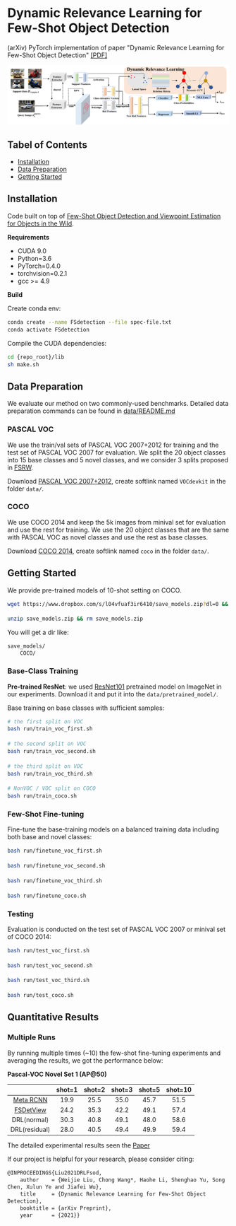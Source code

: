 # Dynamic Relevance Learning for Few-Shot Object Detection

(arXiv) PyTorch implementation of paper "Dynamic Relevance Learning for Few-Shot Object Detection"
[\[PDF\]](https://arxiv.org/abs/2108.02235)

<p align="center">
<img src="https://github.com/liuweijie19980216/DRL-for-FSOD/blob/master/imgs/figure2.png" width="800px" alt="teaser">
</p>




## Tabel of Contents
* [Installation](#installation)
* [Data Preparation](#data-preparation)
* [Getting Started](#getting-started)


## Installation

Code built on top of [Few-Shot Object Detection and Viewpoint Estimation for Objects in the Wild](https://github.com/YoungXIAO13/FewShotDetection).
 
**Requirements**

* CUDA 9.0
* Python=3.6
* PyTorch=0.4.0
* torchvision=0.2.1
* gcc >= 4.9 

**Build**

Create conda env:
```sh
conda create --name FSdetection --file spec-file.txt
conda activate FSdetection
```

Compile the CUDA dependencies:
```sh
cd {repo_root}/lib
sh make.sh
```

## Data Preparation

We evaluate our method on two commonly-used benchmarks. Detailed data preparation commands can be found in [data/README.md](https://github.com/liuweijie19980216/DRL-for-FSOD/tree/master/data/README.md)

### PASCAL VOC
 
We use the train/val sets of PASCAL VOC 2007+2012 for training and the test set of PASCAL VOC 2007 for evaluation. 
We split the 20 object classes into 15 base classes and 5 novel classes, and we consider 3 splits proposed in [FSRW](https://github.com/ucbdrive/few-shot-object-detection/blob/master/fsdet/data/datasets/builtin_meta.py). 

Download [PASCAL VOC 2007+2012](http://host.robots.ox.ac.uk/pascal/VOC/), create softlink named ``VOCdevkit`` in the folder ``data/``.


### COCO

We use COCO 2014 and keep the 5k images from minival set for evaluation and use the rest for training. 
We use the 20 object classes that are the same with PASCAL VOC as novel classes and use the rest as base classes.

Download [COCO 2014](https://cocodataset.org/#home), create softlink named ``coco`` in the folder ``data/``.


## Getting Started

We provide pre-trained models of 10-shot setting on COCO.
```bash
wget https://www.dropbox.com/s/l04vfuaf3ir6410/save_models.zip?dl=0 && mv save_models.zip?dl=0 save_models.zip

unzip save_models.zip && rm save_models.zip
```
You will get a dir like:
```
save_models/
    COCO/
```
### Base-Class Training
**Pre-trained ResNet**:
we used [ResNet101](https://www.dropbox.com/s/iev3tkbz5wyyuz9/resnet101_caffe.pth?dl=0) pretrained model on ImageNet in our experiments. 
Download it and put it into the ``data/pretrained_model/``.

Base training on base classes with sufficient samples:
```bash
# the first split on VOC
bash run/train_voc_first.sh

# the second split on VOC
bash run/train_voc_second.sh

# the third split on VOC
bash run/train_voc_third.sh

# NonVOC / VOC split on COCO
bash run/train_coco.sh
```

### Few-Shot Fine-tuning

Fine-tune the base-training models on a balanced training data including both base and novel classes:
```bash
bash run/finetune_voc_first.sh

bash run/finetune_voc_second.sh

bash run/finetune_voc_third.sh

bash run/finetune_coco.sh
```


### Testing

Evaluation is conducted on the test set of PASCAL VOC 2007 or minival set of COCO 2014:
```bash
bash run/test_voc_first.sh

bash run/test_voc_second.sh

bash run/test_voc_third.sh

bash run/test_coco.sh
```



## Quantitative Results

### Multiple Runs

By running multiple times (~10) the few-shot fine-tuning experiments and averaging the results, we got the performance below:

**Pascal-VOC Novel Set 1 (AP@50)**

|           | shot=1| shot=2  | shot=3 | shot=5 | shot=10 |
| :------: | :------:       | :------:        | :------:       | :------:        | :------:        |
| [Meta RCNN](https://github.com/yanxp/MetaR-CNN)       |  19.9     |   25.5     |   35.0         |   45.7| 51.5|
| [FSDetView](https://github.com/YoungXIAO13/FewShotDetection)      |  24.2         |   35.3         |   42.2         | 49.1|  57.4|
| DRL(normal)      |  30.3        |   40.8          |   49.1        |    48.0|58.6|
|  DRL(residual)       |  28.0         |   40.5         |   49.4        |    49.9|59.4|


The detailed experimental results seen the [Paper](https://arxiv.org/abs/2108.02235)

If our project is helpful for your research, please consider citing:
```
@INPROCEEDINGS{Liu2021DRLFsod,
    author    = {Weijie Liu, Chong Wang*, Haohe Li, Shenghao Yu, Song Chen, Xulun Ye and Jiafei Wu},
    title     = {Dynamic Relevance Learning for Few-Shot Object Detection},
    booktitle = {arXiv Preprint},
    year      = {2021}}
```
